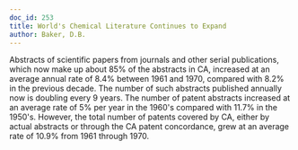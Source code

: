 ```yaml
---
doc_id: 253
title: World's Chemical Literature Continues to Expand
author: Baker, D.B.
---
```


Abstracts of scientific papers from
journals and other serial publications,
which now make up about 85% of
the abstracts in CA, increased at an
average annual rate of 8.4% between
1961 and 1970, compared with 8.2% in 
the previous decade.  The number of
such abstracts published annually
now is doubling every 9 years.  The
number of patent abstracts increased 
at an average rate of 5% per year in
the 1960's compared with 11.7% in the
1950's.  However, the total number of
patents covered by CA, either by
actual abstracts or through the CA
patent concordance, grew at an
average rate of 10.9% from 1961 
through 1970.